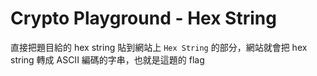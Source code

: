# Crypto Playground - Hex String

直接把題目給的 hex string 貼到網站上 `Hex String` 的部分，網站就會把 hex string 轉成 ASCII 編碼的字串，也就是這題的 flag
